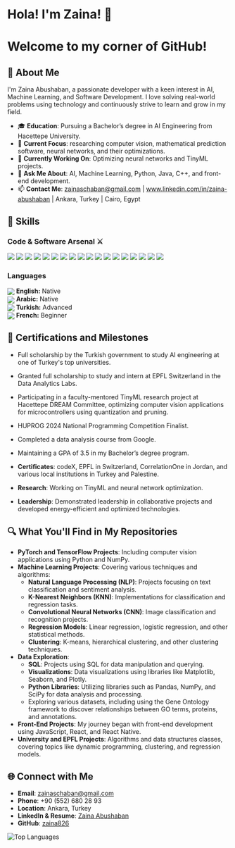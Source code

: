 # Hola! I'm Zaina! 🐝
# Welcome to my corner of GitHub!


## 🌟 About Me

I'm Zaina Abushaban, a passionate developer with a keen interest in AI, Machine Learning, and Software Development. I love solving real-world problems using technology and continuously strive to learn and grow in my field.

- 🎓 **Education**: Pursuing a Bachelor’s degree in AI Engineering from Hacettepe University.
- 🌱 **Current Focus**: researching computer vision, mathematical prediction software, neural networks, and their optimizations.
- 🔭 **Currently Working On**: Optimizing neural networks and TinyML projects.
- 💬 **Ask Me About**: AI, Machine Learning, Python, Java, C++, and front-end development.
- 📫 **Contact Me**: zainaschaban@gmail.com | www.linkedin.com/in/zaina-abushaban | Ankara, Turkey | Cairo, Egypt

## 🚀 Skills

### Code & Software Arsenal ⚔️

<p align="left">
  <img src="https://img.shields.io/badge/Python-3776AB?style=for-the-badge&logo=python&logoColor=white"/>
  <img src="https://img.shields.io/badge/Java-007396?style=for-the-badge&logo=java&logoColor=white"/>
  <img src="https://img.shields.io/badge/C++-00599C?style=for-the-badge&logo=cplusplus&logoColor=white"/>
  <img src="https://img.shields.io/badge/JavaScript-F7DF1E?style=for-the-badge&logo=javascript&logoColor=black"/>
  <img src="https://img.shields.io/badge/HTML5-E34F26?style=for-the-badge&logo=html5&logoColor=white"/>
  <img src="https://img.shields.io/badge/CSS3-1572B6?style=for-the-badge&logo=css3&logoColor=white"/>
  <img src="https://img.shields.io/badge/React-61DAFB?style=for-the-badge&logo=react&logoColor=black"/>
  <img src="https://img.shields.io/badge/React_Native-61DAFB?style=for-the-badge&logo=react&logoColor=black"/>
  <img src="https://img.shields.io/badge/Firebase-FFCA28?style=for-the-badge&logo=firebase&logoColor=black"/>
  <img src="https://img.shields.io/badge/TensorFlow-FF6F00?style=for-the-badge&logo=tensorflow&logoColor=white"/>
  <img src="https://img.shields.io/badge/PyTorch-EE4C2C?style=for-the-badge&logo=pytorch&logoColor=white"/>
  <img src="https://img.shields.io/badge/SQL-4479A1?style=for-the-badge&logo=sql&logoColor=white"/>
  <img src="https://img.shields.io/badge/Microsoft_Excel-217346?style=for-the-badge&logo=microsoftexcel&logoColor=white"/>
  <img src="https://img.shields.io/badge/Google_Sheets-34A853?style=for-the-badge&logo=googlesheets&logoColor=white"/>
  <img src="https://img.shields.io/badge/Jupyter-F37626?style=for-the-badge&logo=jupyter&logoColor=white"/>
  <img src="https://img.shields.io/badge/Notion-000000?style=for-the-badge&logo=notion&logoColor=white"/>
  <img src="https://img.shields.io/badge/GitHub-181717?style=for-the-badge&logo=github&logoColor=white"/>
  <img src="https://img.shields.io/badge/Pandas-150458?style=for-the-badge&logo=pandas&logoColor=white"/>
</p>

### Languages

<p align="left">
  <img src="https://img.icons8.com/color/24/000000/usa.png" style="vertical-align:middle;"/> <strong>English:</strong> Native
  <br>
  <img src="https://img.icons8.com/color/24/000000/palestine.png" style="vertical-align:middle;"/> <strong>Arabic:</strong> Native
  <br>
  <img src="https://img.icons8.com/color/24/000000/turkey.png" style="vertical-align:middle;"/> <strong>Turkish:</strong> Advanced
  <br>
  <img src="https://img.icons8.com/color/24/000000/france.png" style="vertical-align:middle;"/> <strong>French:</strong> Beginner
</p>

## 🥇 Certifications and Milestones

- Full scholarship by the Turkish government to study AI engineering at one of Turkey's top universities.
- Granted full scholarship to study and intern at EPFL Switzerland in the Data Analytics Labs.
- Participating in a faculty-mentored TinyML research project at Hacettepe DREAM Committee, optimizing computer vision applications for microcontrollers using quantization and pruning.
- HUPROG 2024 National Programming Competition Finalist.
- Completed a data analysis course from Google.
- Maintaining a GPA of 3.5 in my Bachelor’s degree program.

  
- **Certificates**: codeX, EPFL in Switzerland, CorrelationOne in Jordan, and various local institutions in Turkey and Palestine.
- **Research**: Working on TinyML and neural network optimization.
- **Leadership**: Demonstrated leadership in collaborative projects and developed energy-efficient and optimized technologies.

## 🔍 What You'll Find in My Repositories

- **PyTorch and TensorFlow Projects**: Including computer vision applications using Python and NumPy.
- **Machine Learning Projects**: Covering various techniques and algorithms:
  - **Natural Language Processing (NLP)**: Projects focusing on text classification and sentiment analysis.
  - **K-Nearest Neighbors (KNN)**: Implementations for classification and regression tasks.
  - **Convolutional Neural Networks (CNN)**: Image classification and recognition projects.
  - **Regression Models**: Linear regression, logistic regression, and other statistical methods.
  - **Clustering**: K-means, hierarchical clustering, and other clustering techniques.
- **Data Exploration**: 
  - **SQL**: Projects using SQL for data manipulation and querying.
  - **Visualizations**: Data visualizations using libraries like Matplotlib, Seaborn, and Plotly.
  - **Python Libraries**: Utilizing libraries such as Pandas, NumPy, and SciPy for data analysis and processing.
  - Exploring various datasets, including using the Gene Ontology framework to discover relationships between GO terms, proteins, and annotations.
- **Front-End Projects**: My journey began with front-end development using JavaScript, React, and React Native.
- **University and EPFL Projects**: Algorithms and data structures classes, covering topics like dynamic programming, clustering, and regression models.
## 🌐 Connect with Me

- **Email**: zainaschaban@gmail.com
- **Phone**: +90 (552) 680 28 93
- **Location**: Ankara, Turkey
- **LinkedIn & Resume**: [Zaina Abushaban](https://www.linkedin.com/in/zaina-abushaban)
- **GitHub**: [zaina826](https://github.com/zaina826)

![Top Languages](https://github-readme-stats.vercel.app/api/top-langs/?username=zaina826&layout=compact&theme=radical)



<!--
**zaina826/zaina826** is a ✨ _special_ ✨ repository because its `README.md` (this file) appears on your GitHub profile.

Here are some ideas to get you started:

- 🔭 I’m currently working on ...
- 🌱 I’m currently learning ...
- 👯 I’m looking to collaborate on ...
- 🤔 I’m looking for help with ...
- 💬 Ask me about ...
- 📫 How to reach me: ...
- 😄 Pronouns: ...
- ⚡ Fun fact: ...
-->
